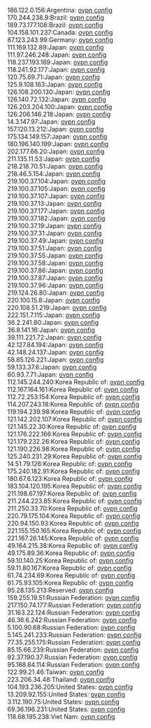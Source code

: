 186.122.0.156:Argentina: [ovpn config](vpn/186_122_0_156.ovpn)  
170.244.238.9:Brazil: [ovpn config](vpn/170_244_238_9.ovpn)  
189.73.177.108:Brazil: [ovpn config](vpn/189_73_177_108.ovpn)  
104.158.101.237:Canada: [ovpn config](vpn/104_158_101_237.ovpn)  
87.123.243.99:Germany: [ovpn config](vpn/87_123_243_99.ovpn)  
111.169.132.89:Japan: [ovpn config](vpn/111_169_132_89.ovpn)  
111.97.246.248:Japan: [ovpn config](vpn/111_97_246_248.ovpn)  
118.237.193.169:Japan: [ovpn config](vpn/118_237_193_169.ovpn)  
118.241.92.177:Japan: [ovpn config](vpn/118_241_92_177.ovpn)  
120.75.69.71:Japan: [ovpn config](vpn/120_75_69_71.ovpn)  
125.9.108.163:Japan: [ovpn config](vpn/125_9_108_163.ovpn)  
126.108.200.130:Japan: [ovpn config](vpn/126_108_200_130.ovpn)  
126.140.72.132:Japan: [ovpn config](vpn/126_140_72_132.ovpn)  
126.203.204.100:Japan: [ovpn config](vpn/126_203_204_100.ovpn)  
126.206.146.218:Japan: [ovpn config](vpn/126_206_146_218.ovpn)  
14.3.147.97:Japan: [ovpn config](vpn/14_3_147_97.ovpn)  
157.120.13.212:Japan: [ovpn config](vpn/157_120_13_212.ovpn)  
175.134.149.157:Japan: [ovpn config](vpn/175_134_149_157.ovpn)  
180.196.140.199:Japan: [ovpn config](vpn/180_196_140_199.ovpn)  
202.177.66.20:Japan: [ovpn config](vpn/202_177_66_20.ovpn)  
211.135.11.53:Japan: [ovpn config](vpn/211_135_11_53.ovpn)  
218.218.70.51:Japan: [ovpn config](vpn/218_218_70_51.ovpn)  
218.46.5.154:Japan: [ovpn config](vpn/218_46_5_154.ovpn)  
219.100.37.104:Japan: [ovpn config](vpn/219_100_37_104.ovpn)  
219.100.37.105:Japan: [ovpn config](vpn/219_100_37_105.ovpn)  
219.100.37.107:Japan: [ovpn config](vpn/219_100_37_107.ovpn)  
219.100.37.13:Japan: [ovpn config](vpn/219_100_37_13.ovpn)  
219.100.37.177:Japan: [ovpn config](vpn/219_100_37_177.ovpn)  
219.100.37.182:Japan: [ovpn config](vpn/219_100_37_182.ovpn)  
219.100.37.19:Japan: [ovpn config](vpn/219_100_37_19.ovpn)  
219.100.37.31:Japan: [ovpn config](vpn/219_100_37_31.ovpn)  
219.100.37.49:Japan: [ovpn config](vpn/219_100_37_49.ovpn)  
219.100.37.51:Japan: [ovpn config](vpn/219_100_37_51.ovpn)  
219.100.37.55:Japan: [ovpn config](vpn/219_100_37_55.ovpn)  
219.100.37.58:Japan: [ovpn config](vpn/219_100_37_58.ovpn)  
219.100.37.86:Japan: [ovpn config](vpn/219_100_37_86.ovpn)  
219.100.37.87:Japan: [ovpn config](vpn/219_100_37_87.ovpn)  
219.100.37.96:Japan: [ovpn config](vpn/219_100_37_96.ovpn)  
219.124.26.80:Japan: [ovpn config](vpn/219_124_26_80.ovpn)  
220.100.15.8:Japan: [ovpn config](vpn/220_100_15_8.ovpn)  
220.108.51.219:Japan: [ovpn config](vpn/220_108_51_219.ovpn)  
222.151.7.115:Japan: [ovpn config](vpn/222_151_7_115.ovpn)  
36.2.241.80:Japan: [ovpn config](vpn/36_2_241_80.ovpn)  
36.8.141.16:Japan: [ovpn config](vpn/36_8_141_16.ovpn)  
39.111.221.72:Japan: [ovpn config](vpn/39_111_221_72.ovpn)  
42.127.84.194:Japan: [ovpn config](vpn/42_127_84_194.ovpn)  
42.148.24.137:Japan: [ovpn config](vpn/42_148_24_137.ovpn)  
58.85.126.221:Japan: [ovpn config](vpn/58_85_126_221.ovpn)  
59.133.37.6:Japan: [ovpn config](vpn/59_133_37_6.ovpn)  
60.93.7.71:Japan: [ovpn config](vpn/60_93_7_71.ovpn)  
112.145.244.240:Korea Republic of: [ovpn config](vpn/112_145_244_240.ovpn)  
112.167.164.161:Korea Republic of: [ovpn config](vpn/112_167_164_161.ovpn)  
112.72.253.154:Korea Republic of: [ovpn config](vpn/112_72_253_154.ovpn)  
114.207.243.18:Korea Republic of: [ovpn config](vpn/114_207_243_18.ovpn)  
119.194.239.98:Korea Republic of: [ovpn config](vpn/119_194_239_98.ovpn)  
121.142.202.107:Korea Republic of: [ovpn config](vpn/121_142_202_107.ovpn)  
121.145.22.30:Korea Republic of: [ovpn config](vpn/121_145_22_30.ovpn)  
121.176.222.166:Korea Republic of: [ovpn config](vpn/121_176_222_166.ovpn)  
121.179.232.26:Korea Republic of: [ovpn config](vpn/121_179_232_26.ovpn)  
121.190.226.98:Korea Republic of: [ovpn config](vpn/121_190_226_98.ovpn)  
125.240.231.29:Korea Republic of: [ovpn config](vpn/125_240_231_29.ovpn)  
14.51.79.126:Korea Republic of: [ovpn config](vpn/14_51_79_126.ovpn)  
175.240.182.91:Korea Republic of: [ovpn config](vpn/175_240_182_91.ovpn)  
180.67.6.123:Korea Republic of: [ovpn config](vpn/180_67_6_123.ovpn)  
183.104.120.195:Korea Republic of: [ovpn config](vpn/183_104_120_195.ovpn)  
211.198.67.197:Korea Republic of: [ovpn config](vpn/211_198_67_197.ovpn)  
211.244.223.85:Korea Republic of: [ovpn config](vpn/211_244_223_85.ovpn)  
211.250.33.70:Korea Republic of: [ovpn config](vpn/211_250_33_70.ovpn)  
220.79.175.104:Korea Republic of: [ovpn config](vpn/220_79_175_104.ovpn)  
220.94.150.93:Korea Republic of: [ovpn config](vpn/220_94_150_93.ovpn)  
221.155.150.165:Korea Republic of: [ovpn config](vpn/221_155_150_165.ovpn)  
221.167.26.145:Korea Republic of: [ovpn config](vpn/221_167_26_145.ovpn)  
49.164.215.38:Korea Republic of: [ovpn config](vpn/49_164_215_38.ovpn)  
49.175.89.36:Korea Republic of: [ovpn config](vpn/49_175_89_36.ovpn)  
59.10.140.25:Korea Republic of: [ovpn config](vpn/59_10_140_25.ovpn)  
59.11.80.167:Korea Republic of: [ovpn config](vpn/59_11_80_167.ovpn)  
61.74.234.69:Korea Republic of: [ovpn config](vpn/61_74_234_69.ovpn)  
61.75.93.105:Korea Republic of: [ovpn config](vpn/61_75_93_105.ovpn)  
95.28.135.213:Reserved: [ovpn config](vpn/95_28_135_213.ovpn)  
159.255.19.51:Russian Federation: [ovpn config](vpn/159_255_19_51.ovpn)  
217.150.74.177:Russian Federation: [ovpn config](vpn/217_150_74_177.ovpn)  
31.163.22.124:Russian Federation: [ovpn config](vpn/31_163_22_124.ovpn)  
46.36.6.242:Russian Federation: [ovpn config](vpn/46_36_6_242.ovpn)  
5.100.90.68:Russian Federation: [ovpn config](vpn/5_100_90_68.ovpn)  
5.145.241.233:Russian Federation: [ovpn config](vpn/5_145_241_233.ovpn)  
77.35.255.175:Russian Federation: [ovpn config](vpn/77_35_255_175.ovpn)  
85.15.66.239:Russian Federation: [ovpn config](vpn/85_15_66_239.ovpn)  
92.37.190.37:Russian Federation: [ovpn config](vpn/92_37_190_37.ovpn)  
95.188.84.114:Russian Federation: [ovpn config](vpn/95_188_84_114.ovpn)  
122.99.21.46:Taiwan: [ovpn config](vpn/122_99_21_46.ovpn)  
223.206.34.48:Thailand: [ovpn config](vpn/223_206_34_48.ovpn)  
104.193.236.205:United States: [ovpn config](vpn/104_193_236_205.ovpn)  
13.209.92.155:United States: [ovpn config](vpn/13_209_92_155.ovpn)  
3.112.190.75:United States: [ovpn config](vpn/3_112_190_75.ovpn)  
69.36.196.231:United States: [ovpn config](vpn/69_36_196_231.ovpn)  
118.68.195.238:Viet Nam: [ovpn config](vpn/118_68_195_238.ovpn)  
